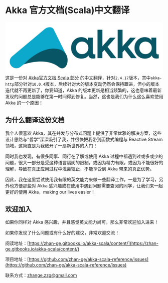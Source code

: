 # Akka 官方文档(Scala\)中文翻译

![akka](/assets/akka.jpg)这是一份对 [Akka官方文档 Scala 部分](http://doc.akka.io/docs/akka/2.4/scala.html) 的中文翻译，针对`2.4.17`版本，其中`akka-http`部分针对`10.0.4`版本，后续针对大的版本变动仍然会保持跟进，但小的版本迭代就不再更新了，你要知道，Akka 的版本更新是相当频繁的，这也意味着最新发现的问题总是能够在第一时间得到修复。当然，这也是我们为什么这么喜欢使用 Akka 的一个原因！

## 为什么翻译这份文档

我个人很喜欢 Akka，其在并发与分布式问题上提供了非常优雅的解决方案，这些设计思路与“哲学”深深吸引了我，并很快把我带到函数式编程与 Reactive Stream 领域，这简直是为我敞开了一扇新世界的大门！

同时我也发现，有很多同事、同行在了解或使用 Akka 过程中都遇到过或多或少的问题，很大一部分是受这种语言隔阂的限制，或因为精力有限，或因为不能很好的理解，导致在真正应用过程中浅尝辄止，不能享受到 Akka 带来的真正优势。

因此，我在这里尝试使用我有限的英文能力来做一些翻译工作，一是为了学习，另外也方便那些对 Akka 感兴趣或在使用中遇到问题需要查阅的同学，让我们来一起更好的使用 Akka，making our lives easier！

## 欢迎加入

如果你同样对 Akka 感兴趣，并且感觉英文能力尚可，那么非常欢迎加入进来！

如果你发现了什么问题或有什么好的建议，非常欢迎交流！

阅读地址：[https://zhan-ge.gitbooks.io/akka-scala/content/](https://zhan-ge.gitbooks.io/akka-scala/content/)

项目地址：[https://github.com/zhan-ge/akka-scala-reference/issues](https://github.com/zhan-ge/akka-scala-reference/issues)

联系方式：zhange.zzg@gmail.com

